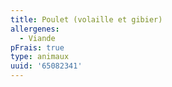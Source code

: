 ```yaml
---
title: Poulet (volaille et gibier)
allergenes:
  - Viande
pFrais: true
type: animaux
uuid: '65082341'
---
```


